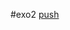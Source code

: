 #exo2
<a href=https://htmlpreview.github.io/?https://github.com/D-shem/exo2/blob/master/index.html    >push</a>
